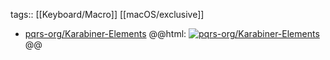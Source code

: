 tags:: [[Keyboard/Macro]] [[macOS/exclusive]]

- [pqrs-org/Karabiner-Elements](https://github.com/pqrs-org/Karabiner-Elements)
  @@html: <a href="https://github.com/pqrs-org/Karabiner-Elements/"><img src="https://github-readme-stats-astronomer.vercel.app/api/pin/?username=pqrs-org&repo=Karabiner-Elements&theme=tokyonight" alt="pqrs-org/Karabiner-Elements"/></a>@@